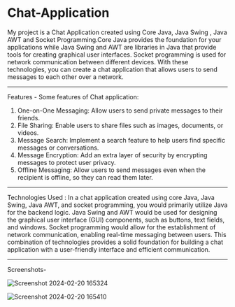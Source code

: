 # Chat-Application
My project is a Chat Application created using Core Java, Java Swing , Java AWT and Socket Programming.Core Java provides the foundation for your applications while Java Swing and AWT are libraries in Java that provide tools for creating graphical user interfaces. Socket programming is used for network communication between different devices. With these technologies, you can create a chat application that allows users to send messages to each other over a network. 

-------------------------------------------------------------------------------------------------------------------------------------------------------------------------------

Features -
Some features of Chat application:
1. One-on-One Messaging: Allow users to send private messages to their friends.
2. File Sharing: Enable users to share files such as images, documents, or videos.
3. Message Search: Implement a search feature to help users find specific messages or conversations.
4. Message Encryption: Add an extra layer of security by encrypting messages to protect user privacy.
5. Offline Messaging: Allow users to send messages even when the recipient is offline, so they can read them later.

--------------------------------------------------------------------------------------------------------------------------------------------------------------------------------

Technologies Used :
In a chat application created using core Java, Java Swing, Java AWT, and socket programming, you would primarily utilize Java for the backend logic. Java Swing and AWT would be used for designing the graphical user interface (GUI) components, such as buttons, text fields, and windows. Socket programming would allow for the establishment of network communication, enabling real-time messaging between users. This combination of technologies provides a solid foundation for building a chat application with a user-friendly interface and efficient communication.

------------------------------------------------------------------------------------------------------------------------------------

Screenshots-

![Screenshot 2024-02-20 165324](https://github.com/Ashnikasharma/Chat-Application/assets/145584301/5efe1ffb-90bd-47c4-a174-231bc533a5c5)


![Screenshot 2024-02-20 165410](https://github.com/Ashnikasharma/Chat-Application/assets/145584301/9c4acd05-05d7-40de-a03f-a9947be39d3d)




